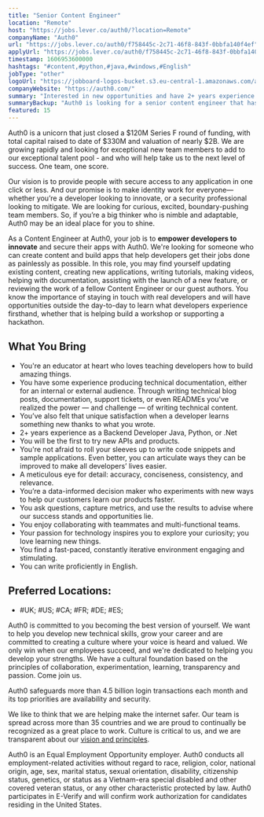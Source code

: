 ```yaml
---
title: "Senior Content Engineer"
location: "Remote"
host: "https://jobs.lever.co/auth0/?location=Remote"
companyName: "Auth0"
url: "https://jobs.lever.co/auth0/f758445c-2c71-46f8-843f-0bbfa140f4ef"
applyUrl: "https://jobs.lever.co/auth0/f758445c-2c71-46f8-843f-0bbfa140f4ef/apply"
timestamp: 1606953600000
hashtags: "#content,#python,#java,#windows,#English"
jobType: "other"
logoUrl: "https://jobboard-logos-bucket.s3.eu-central-1.amazonaws.com/auth0"
companyWebsite: "https://auth0.com/"
summary: "Interested in new opportunities and have 2+ years experience as a Backend Developer Java, Python, or? Auth0 has a job opening for a senior content engineer."
summaryBackup: "Auth0 is looking for a senior content engineer that has experience in: #content, #devsec, #python."
featured: 15
---
```


Auth0 is a unicorn that just closed a $120M Series F round of funding, with total capital raised to date of $330M and valuation of nearly $2B. We are growing rapidly and looking for exceptional new team members to add to our exceptional talent pool - and who will help take us to the next level of success. One team, one score. 

Our vision is to provide people with secure access to any application in one click or less. And our promise is to make identity work for everyone—whether you’re a developer looking to innovate, or a security professional looking to mitigate. We are looking for curious, excited, boundary-pushing team members. So, if you’re a big thinker who is nimble and adaptable, Auth0 may be an ideal place for you to shine.

As a Content Engineer at Auth0, your job is to **empower developers to innovate** and secure their apps with Auth0. We're looking for someone who can create content and build apps that help developers get their jobs done as painlessly as possible. In this role, you may find yourself updating existing content, creating new applications, writing tutorials, making videos, helping with documentation, assisting with the launch of a new feature, or reviewing the work of a fellow Content Engineer or our guest authors. You know the importance of staying in touch with real developers and will have opportunities outside the day-to-day to learn what developers experience firsthand, whether that is helping build a workshop or supporting a hackathon.

## What You Bring

*   You're an educator at heart who loves teaching developers how to build amazing things.
*   You have some experience producing technical documentation, either for an internal or external audience. Through writing technical blog posts, documentation, support tickets, or even READMEs you've realized the power — and challenge — of writing technical content.
*   You’ve also felt that unique satisfaction when a developer learns something new thanks to what you wrote.
*   2+ years experience as a Backend Developer Java, Python, or .Net
*   You will be the first to try new APIs and products.
*   You're not afraid to roll your sleeves up to write code snippets and sample applications. Even better, you can articulate ways they can be improved to make all developers’ lives easier. 
*   A meticulous eye for detail: accuracy, conciseness, consistency, and relevance. 
*   You’re a data-informed decision maker who experiments with new ways to help our customers learn our products faster.
*   You ask questions, capture metrics, and use the results to advise where our success stands and opportunities lie.
*   You enjoy collaborating with teammates and multi-functional teams.
*   Your passion for technology inspires you to explore your curiosity; you love learning new things. 
*   You find a fast-paced, constantly iterative environment engaging and stimulating.
*   You can write proficiently in English.

## Preferred Locations:

*   #UK; #US; #CA; #FR; #DE; #ES;

Auth0 is committed to you becoming the best version of yourself. We want to help you develop new technical skills, grow your career and are committed to creating a culture where your voice is heard and valued. We only win when our employees succeed, and we're dedicated to helping you develop your strengths. We have a cultural foundation based on the principles of collaboration, experimentation, learning, transparency and passion. Come join us.

Auth0 safeguards more than 4.5 billion login transactions each month and its top priorities are availability and security.

We like to think that we are helping make the internet safer. Our team is spread across more than 35 countries and we are proud to continually be recognized as a great place to work. Culture is critical to us, and we are transparent about our [vision and principles](https://auth0.com/blog/the-developer-first-identity-platform-auth0-story-and-future). 

Auth0 is an Equal Employment Opportunity employer. Auth0 conducts all employment-related activities without regard to race, religion, color, national origin, age, sex, marital status, sexual orientation, disability, citizenship status, genetics, or status as a Vietnam-era special disabled and other covered veteran status, or any other characteristic protected by law. Auth0 participates in E-Verify and will confirm work authorization for candidates residing in the United States.
